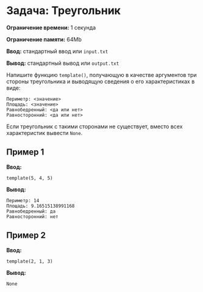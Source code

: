 # Задача: Треугольник

**Ограничение времени:** 1 секунда

**Ограничение памяти:** 64Mb

**Ввод:** стандартный ввод или `input.txt`

**Вывод:** стандартный вывод или `output.txt`

Напишите функцию `template()`, получающую в качестве аргументов три стороны треугольника и выводящую сведения о его характеристиках в виде:

```
Периметр: <значение>
Площадь: <значение>
Равнобедренный: <да или нет>
Равносторонний: <да или нет>
```

Если треугольник с такими сторонами не существует, вместо всех характеристик вывести `None`.

## Пример 1

**Ввод:**

```
template(5, 4, 5)
```

**Вывод:**

```
Периметр: 14
Площадь: 9.16515138991168
Равнобедренный: да
Равносторонний: нет
```

## Пример 2

**Ввод:**

```
template(2, 1, 3)
```

**Вывод:**

```
None
```